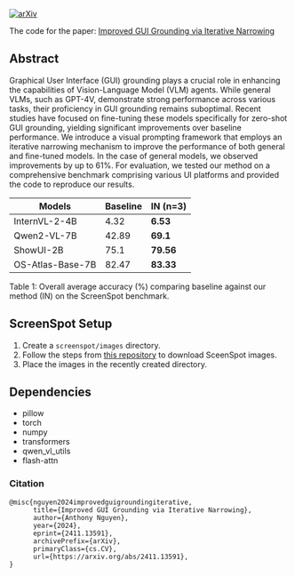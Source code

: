 [![arXiv](https://img.shields.io/badge/arXiv-2411.13591-b31b1b.svg)](https://arxiv.org/abs/2411.13591)

The code for the paper: [Improved GUI Grounding via Iterative Narrowing](https://arxiv.org/abs/2411.13591)

## Abstract

Graphical User Interface (GUI) grounding plays a crucial role in enhancing the capabilities of Vision-Language Model (VLM) agents. While general VLMs, such as GPT-4V, demonstrate strong performance across various tasks, their proficiency in GUI grounding remains suboptimal. Recent studies have focused on fine-tuning these models specifically for zero-shot GUI grounding, yielding significant improvements over baseline performance. We introduce a visual prompting framework that employs an iterative narrowing mechanism to improve the performance of both general and fine-tuned models. In the case of general models, we observed improvements by up to 61%. For evaluation, we tested our method on a comprehensive benchmark comprising various UI platforms and provided the code to reproduce our results.


| Models              | Baseline | IN (n=3)    |
|---------------------|----------|-------|
| InternVL-2-4B       | 4.32     | **6.53**  |
| Qwen2-VL-7B         | 42.89    | **69.1**  |
| ShowUI-2B           | 75.1    | **79.56**  |
| OS-Atlas-Base-7B    | 82.47    | **83.33** |

Table 1: Overall average accuracy (%) comparing baseline against our method (IN) on the ScreenSpot
benchmark.

## ScreenSpot Setup

1. Create a `screenspot/images` directory.
2. Follow the steps from [this repository](https://github.com/njucckevin/SeeClick) to download SceenSpot images.
3. Place the images in the recently created directory.

## Dependencies

- pillow
- torch
- numpy
- transformers
- qwen_vl_utils
- flash-attn

### Citation
```
@misc{nguyen2024improvedguigroundingiterative,
      title={Improved GUI Grounding via Iterative Narrowing}, 
      author={Anthony Nguyen},
      year={2024},
      eprint={2411.13591},
      archivePrefix={arXiv},
      primaryClass={cs.CV},
      url={https://arxiv.org/abs/2411.13591}, 
}
```
